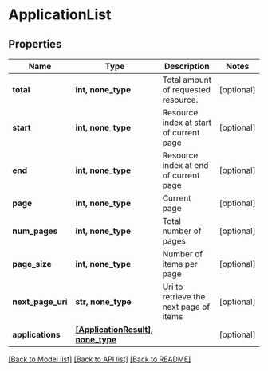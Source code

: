 # ApplicationList

## Properties
Name | Type | Description | Notes
------------ | ------------- | ------------- | -------------
**total** | **int, none_type** | Total amount of requested resource. | [optional] 
**start** | **int, none_type** | Resource index at start of current page | [optional] 
**end** | **int, none_type** | Resource index at end of current page | [optional] 
**page** | **int, none_type** | Current page | [optional] 
**num_pages** | **int, none_type** | Total number of pages | [optional] 
**page_size** | **int, none_type** | Number of items per page | [optional] 
**next_page_uri** | **str, none_type** | Uri to retrieve the next page of items | [optional] 
**applications** | [**[ApplicationResult], none_type**](ApplicationResult.md) |  | [optional] 

[[Back to Model list]](../README.md#documentation-for-models) [[Back to API list]](../README.md#documentation-for-api-endpoints) [[Back to README]](../README.md)


